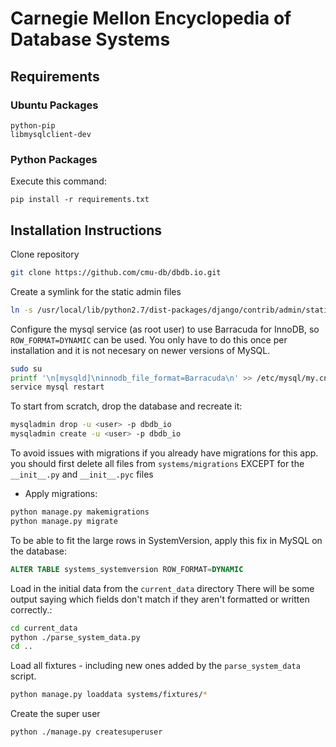 Carnegie Mellon Encyclopedia of Database Systems
============

## Requirements

### Ubuntu Packages

```
python-pip
libmysqlclient-dev
```
### Python Packages

Execute this command:
```
pip install -r requirements.txt
```

## Installation Instructions

Clone repository
```bash
git clone https://github.com/cmu-db/dbdb.io.git
```

Create a symlink for the static admin files
```bash
ln -s /usr/local/lib/python2.7/dist-packages/django/contrib/admin/static/admin website/static/admin
```

Configure the mysql service (as root user) to use Barracuda for InnoDB, so `ROW_FORMAT=DYNAMIC` can be used. You only have to do this once per installation and it is not necesary on newer versions of MySQL.
```bash
sudo su
printf '\n[mysqld]\ninnodb_file_format=Barracuda\n' >> /etc/mysql/my.cnf
service mysql restart
```

To start from scratch, drop the database and recreate it:
```bash
mysqladmin drop -u <user> -p dbdb_io
mysqladmin create -u <user> -p dbdb_io
```

To avoid issues with migrations if you already have migrations for this app. you should first delete all files from `systems/migrations` EXCEPT for the `__init__.py` and `__init__.pyc` files

* Apply migrations:
```bash
python manage.py makemigrations
python manage.py migrate
```

To be able to fit the large rows in SystemVersion, apply this fix in MySQL on the database:
```sql
ALTER TABLE systems_systemversion ROW_FORMAT=DYNAMIC
```

Load in the initial data from the `current_data` directory There will be some output saying which fields don't match if they aren't formatted or written correctly.:
```bash
cd current_data
python ./parse_system_data.py
cd ..
```

Load all fixtures - including new ones added by the `parse_system_data` script.
```bash
python manage.py loaddata systems/fixtures/*
```

Create the super user
```
python ./manage.py createsuperuser
```